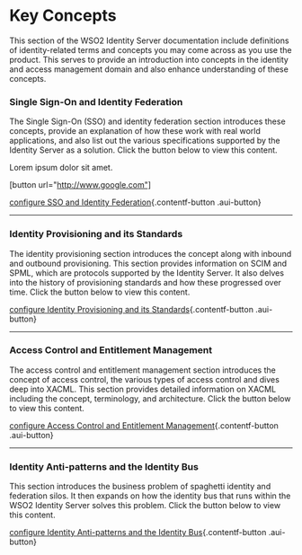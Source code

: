 # Key Concepts

This section of the WSO2 Identity Server documentation include
definitions of identity-related terms and concepts you may come across
as you use the product. This serves to provide an introduction into
concepts in the identity and access management domain and also enhance
understanding of these concepts.


### Single Sign-On and Identity Federation

The Single Sign-On (SSO) and identity federation section introduces
these concepts, provide an explanation of how these work with real world
applications, and also list out the various specifications supported by
the Identity Server as a solution. Click the button below to view this
content.

Lorem ipsum dolor sit amet.

[button url="http://www.google.com"]

[configure SSO and Identity
Federation](../../key-concepts/single-sign-on-and-identity-federation){.contentf-button
.aui-button}

------------------------------------------------------------------------

### Identity Provisioning and its Standards

The identity provisioning section introduces the concept along with
inbound and outbound provisioning. This section provides information on
SCIM and SPML, which are protocols supported by the Identity Server. It
also delves into the history of provisioning standards and how these
progressed over time. Click the button below to view this content.

[configure Identity Provisioning and its
Standards](../../key-concepts/identity-provisioning-and-its-standards){.contentf-button
.aui-button}

  

------------------------------------------------------------------------

### Access Control and Entitlement Management

The access control and entitlement management section introduces the
concept of access control, the various types of access control and dives
deep into XACML. This section provides detailed information on XACML
including the concept, terminology, and architecture. Click the button
below to view this content.

[configure Access Control and Entitlement
Management](../../key-concepts/access-control-and-entitlement-management){.contentf-button
.aui-button}

  

------------------------------------------------------------------------

### Identity Anti-patterns and the Identity Bus

This section introduces the business problem of spaghetti identity and
federation silos. It then expands on how the identity bus that runs
within the WSO2 Identity Server solves this problem. Click the button
below to view this content.

[configure Identity Anti-patterns and the Identity
Bus](../../key-concepts/identity-anti-patterns-and-the-identity-bus){.contentf-button
.aui-button}

  
